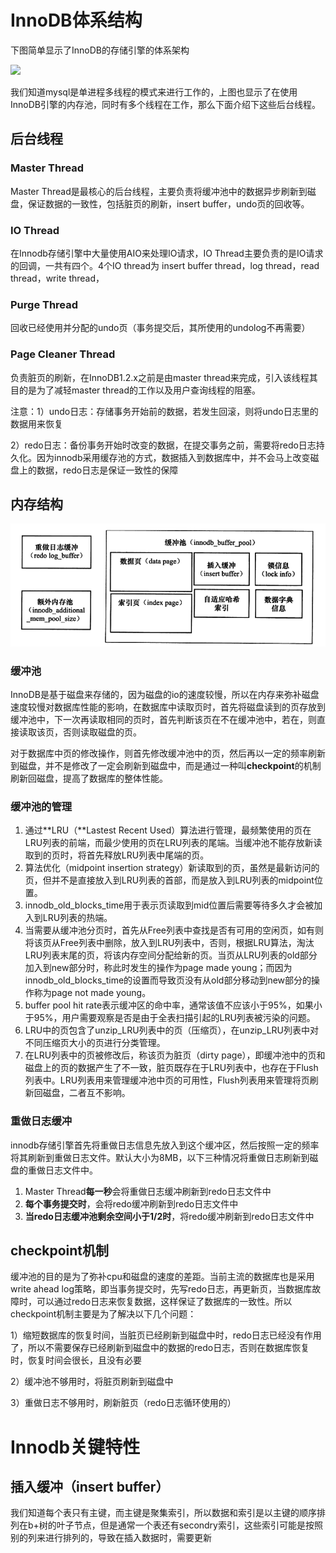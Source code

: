 # InnoDB体系结构

 下图简单显示了InnoDB的存储引擎的体系架构

![](InnoDB存储引擎特性-yudi.assets/InnoDB存储引擎特性-yudi-1.png)

我们知道mysql是单进程多线程的模式来进行工作的，上图也显示了在使用InnoDB引擎的内存池，同时有多个线程在工作，那么下面介绍下这些后台线程。

## 后台线程

### Master Thread

Master Thread是最核心的后台线程，主要负责将缓冲池中的数据异步刷新到磁盘，保证数据的一致性，包括脏页的刷新，insert buffer，undo页的回收等。

### IO Thread

在Innodb存储引擎中大量使用AIO来处理IO请求，IO Thread主要负责的是IO请求的回调，一共有四个。4个IO thread为 insert buffer thread，log thread，read thread，write thread，

### Purge Thread

回收已经使用并分配的undo页（事务提交后，其所使用的undolog不再需要）

### Page Cleaner Thread

负责脏页的刷新，在InnoDB1.2.x之前是由master thread来完成，引入该线程其目的是为了减轻master thread的工作以及用户查询线程的阻塞。

注意：1）undo日志：存储事务开始前的数据，若发生回滚，则将undo日志里的数据用来恢复

​			2）redo日志：备份事务开始时改变的数据，在提交事务之前，需要将redo日志持久化。因为innodb采用缓存池的方式，数据插入到数据库中，并不会马上改变磁盘上的数据，redo日志是保证一致性的保障

## 内存结构

![](images/InnoDB存储引擎特性-yudi-2.png)

### 缓冲池

InnoDB是基于磁盘来存储的，因为磁盘的io的速度较慢，所以在内存来弥补磁盘速度较慢对数据库性能的影响，在数据库中读取页时，首先将磁盘读到的页存放到缓冲池中，下一次再读取相同的页时，首先判断该页在不在缓冲池中，若在，则直接读取该页，否则读取磁盘的页。

对于数据库中页的修改操作，则首先修改缓冲池中的页，然后再以一定的频率刷新到磁盘，并不是修改了一定会刷新到磁盘中，而是通过一种叫**checkpoint**的机制刷新回磁盘，提高了数据库的整体性能。

### 缓冲池的管理

1. 通过**LRU（**Lastest Recent Used）算法进行管理，最频繁使用的页在LRU列表的前端，而最少使用的页在LRU列表的尾端。当缓冲池不能存放新读取到的页时，将首先释放LRU列表中尾端的页。
2. 算法优化（midpoint insertion strategy）新读取到的页，虽然是最新访问的页，但并不是直接放入到LRU列表的首部，而是放入到LRU列表的midpoint位置。
3. innodb_old_blocks_time用于表示页读取到mid位置后需要等待多久才会被加入到LRU列表的热端。
4. 当需要从缓冲池分页时，首先从Free列表中查找是否有可用的空闲页，如有则将该页从Free列表中删除，放入到LRU列表中，否则，根据LRU算法，淘汰LRU列表末尾的页，将该内存空间分配给新的页。当页从LRU列表的old部分加入到new部分时，称此时发生的操作为page made young；而因为innodb_old_blocks_time的设置而导致页没有从old部分移动到new部分的操作称为page not made young。
5. buffer pool hit rate表示缓冲区的命中率，通常该值不应该小于95%，如果小于95%，用户需要观察是否是由于全表扫描引起的LRU列表被污染的问题。
6. LRU中的页包含了unzip_LRU列表中的页（压缩页），在unzip_LRU列表中对不同压缩页大小的页进行分类管理。
7. 在LRU列表中的页被修改后，称该页为脏页（dirty page），即缓冲池中的页和磁盘上的页的数据产生了不一致，脏页既存在于LRU列表中，也存在于Flush列表中。LRU列表用来管理缓冲池中页的可用性，Flush列表用来管理将页刷新回磁盘，二者互不影响。

### 重做日志缓冲

innodb存储引擎首先将重做日志信息先放入到这个缓冲区，然后按照一定的频率将其刷新到重做日志文件。默认大小为8MB，以下三种情况将重做日志刷新到磁盘的重做日志文件中。

1. Master Thread**每一秒**会将重做日志缓冲刷新到redo日志文件中
2. **每个事务提交时**，会将redo缓冲刷新到redo日志文件中
3. **当redo日志缓冲池剩余空间小于1/2时**，将redo缓冲刷新到redo日志文件中

## checkpoint机制

缓冲池的目的是为了弥补cpu和磁盘的速度的差距。当前主流的数据库也是采用write ahead log策略，即当事务提交时，先写redo日志，再更新页，当数据库故障时，可以通过redo日志来恢复数据，这样保证了数据库的一致性。所以checkpoint机制主要是为了解决以下几个问题：

1）缩短数据库的恢复时间，当脏页已经刷新到磁盘中时，redo日志已经没有作用了，所以不需要保存已经刷新到磁盘中的数据的redo日志，否则在数据库恢复时，恢复时间会很长，且没有必要

2）缓冲池不够用时，将脏页刷新到磁盘中

3）重做日志不够用时，刷新脏页（redo日志循环使用的）

# Innodb关键特性

## 插入缓冲（insert buffer）

我们知道每个表只有主键，而主键是聚集索引，所以数据和索引是以主键的顺序排列在b+树的叶子节点，但是通常一个表还有secondry索引，这些索引可能是按照别的列来进行排列的，导致在插入数据时，需要更新

